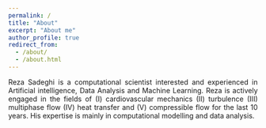```yaml
---
permalink: /
title: "About"
excerpt: "About me"
author_profile: true
redirect_from: 
  - /about/
  - /about.html
---
```


<p style="text-align:justify">Reza Sadeghi is a computational scientist interested and experienced in Artificial intelligence, Data Analysis and Machine Learning. Reza is actively engaged in the fields of (I) cardiovascular mechanics (II) turbulence (III) multiphase flow (IV) heat transfer and (V) compressible flow for the last 10 years. His expertise is mainly in computational modelling and data analysis.</p>
